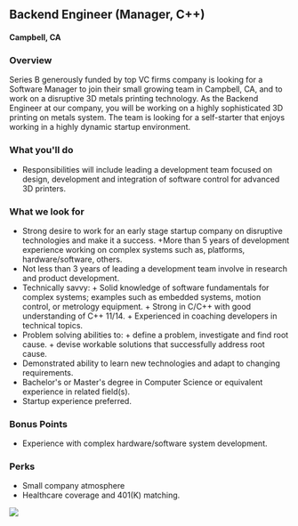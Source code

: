 ## Backend Engineer (Manager, C++) 
#### Campbell, CA

### Overview
Series B generously funded by top VC firms company is looking for a Software Manager to join their small growing team in Campbell, CA, and to work on a disruptive 3D metals printing technology.
As the Backend Engineer at our company, you will be working on a highly sophisticated 3D printing on metals system.
The team is looking for a self-starter that enjoys working in a highly dynamic startup environment.  

### What you'll do
+ Responsibilities will include leading a development team focused on design, development and integration of software control for advanced 3D printers.

### What we look for
+ Strong desire to work for an early stage startup company on disruptive technologies and make it a success.
+More than 5 years of development experience working on complex systems such as, platforms, hardware/software, others.
+ Not less than 3 years of leading a development team involve in research and product development.
+ Technically savvy:
      + Solid knowledge of software fundamentals for complex systems; examples such as embedded systems, motion control, or metrology equipment.
      + Strong in C/C++ with good understanding of C++ 11/14.
      + Experienced in coaching developers in technical topics.
+ Problem solving abilities to:
      + define a problem, investigate and find root cause.
      + devise workable solutions that successfully address root cause.
+ Demonstrated ability to learn new technologies and adapt to changing requirements.
+ Bachelor's or Master's degree in Computer Science or equivalent experience in related field(s).
+ Startup experience preferred.

### Bonus Points
+ Experience with complex hardware/software system development.

### Perks
+ Small company atmosphere 
+ Healthcare coverage and 401(K) matching.


[<img src="https://dabuttonfactory.com/button.png?t=Apply&f=Calibri-Bold&ts=24&tc=fff&tshs=1&tshc=000&hp=20&vp=8&c=5&bgt=gradient&bgc=3d85c6&ebgc=073763">](https://localhost:3000/users/auth/github?job_id=vmvsbzne-backend-engineer-manager-c/)
